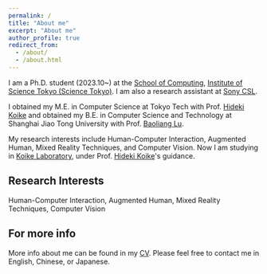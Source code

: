 ```yaml
---
permalink: /
title: "About me"
excerpt: "About me"
author_profile: true
redirect_from: 
  - /about/
  - /about.html
---
```


I am a Ph.D. student (2023.10~) at the [School of Computing](https://educ.titech.ac.jp/cs/eng/), [Institute of Science Tokyo (Science Tokyo)](https://www.isct.ac.jp/en).
I am also a research assistant at [Sony CSL](https://www.sonycsl.co.jp/). 

I obtained my M.E. in Computer Science at Tokyo Tech with Prof. [Hideki Koike](https://www.vogue.cs.titech.ac.jp/koike) and obtained my B.E. in Computer Science and Technology at Shanghai Jiao Tong University with Prof. [Baoliang Lu](https://bcmi.sjtu.edu.cn/~blu/). 

My research interests include Human-Computer Interaction, Augmented Human, Mixed Reality Techniques, and Computer Vision. Now I am studying in [Koike Laboratory](https://www.vogue.cs.titech.ac.jp/top), under Prof. [Hideki Koike](https://www.vogue.cs.titech.ac.jp/koike)'s guidance.

Research Interests
------
Human-Computer Interaction, Augmented Human, Mixed Reality Techniques, Computer Vision

For more info
------
More info about me can be found in my [CV](https://ruofanliu0129.github.io/Resume/cv/). Please feel free to contact me in English, Chinese, or Japanese.
